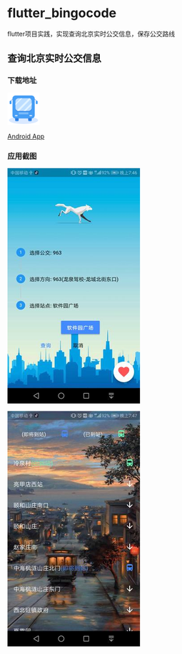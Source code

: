 # flutter_bingocode

flutter项目实践，实现查询北京实时公交信息，保存公交路线

## 查询北京实时公交信息
### 下载地址
![北京公交OL](https://github.com/bingocode/flutter_bingocode/blob/master/android/app/src/main/res/mipmap-hdpi/ic_launcher.png?raw=true)
 
 [Android App](https://www.pgyer.com/kcoC)

### 应用截图
![1](https://github.com/bingocode/flutter_bingocode/blob/master/ScreenCut/1.jpeg?raw=true)

![2](https://github.com/bingocode/flutter_bingocode/blob/master/ScreenCut/2.jpeg?raw=true)



